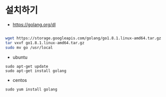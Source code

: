 # 설치하기

- https://golang.org/dl

```bash

wget https://storage.googleapis.com/golang/go1.8.1.linux-amd64.tar.gz
tar vxvf go1.8.1.linux-amd64.tar.gz
sudo mv go /usr/local

```

- ubuntu
```
sudo apt-get update
sudo apt-get install golang
```

- centos
```
sudo yum install golang
```
